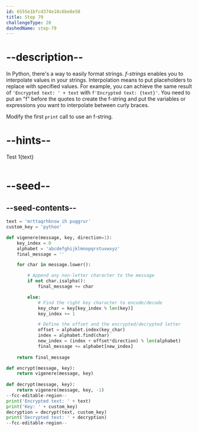 ```yaml
---
id: 6555e1bfcd374e18c6be8e58
title: Step 79
challengeType: 20
dashedName: step-79
---
```


# --description--

In Python, there's a way to easily format strings. *f-strings* enables you to interpolate values in your strings. Interpolation means to put placeholders to replace with specified values. For example, you can achieve the same result of `'Encrypted text: ' + text` with `f'Encrypted text: {text}'`. You need to put an "f" before the quotes to create the f-string and put the variables or expressions you want to interpolate between curly braces.

Modify the first `print` call to use an f-string.

# --hints--

Test 1{text}

```js

```

# --seed--

## --seed-contents--

```py
text = 'mrttaqrhknsw ih puggrur'
custom_key = 'python'

def vigenere(message, key, direction=1):
    key_index = 0
    alphabet = 'abcdefghijklmnopqrstuvwxyz'
    final_message = ''

    for char in message.lower():

        # Append any non-letter character to the message
        if not char.isalpha():
            final_message += char

        else:        
            # Find the right key character to encode/decode
            key_char = key[key_index % len(key)]
            key_index += 1

            # Define the offset and the encrypted/decrypted letter
            offset = alphabet.index(key_char)
            index = alphabet.find(char)    
            new_index = (index + offset*direction) % len(alphabet)
            final_message += alphabet[new_index]
    
    return final_message

def encrypt(message, key):
    return vigenere(message, key)
    
def decrypt(message, key):
    return vigenere(message, key, -1)
--fcc-editable-region--
print('Encrypted text: ' + text)
print('Key: ' + custom_key)
decryption = decrypt(text, custom_key)
print('Decrypted text: ' + decryption)
--fcc-editable-region--
```
